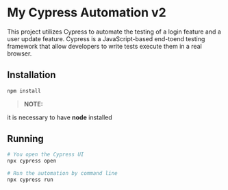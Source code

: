 # My Cypress Automation v2

This project utilizes Cypress to automate the testing of a login feature and a user update feature. Cypress is a JavaScript-based end-toend testing framework that allow developers to write tests execute them in a real browser.

## Installation
```bash
npm install
```
> **NOTE:**
>
it is necessary to have **node** installed

## Running
```bash
# You open the Cypress UI
npx cypress open

# Run the automation by command line
npx cypress run
```
